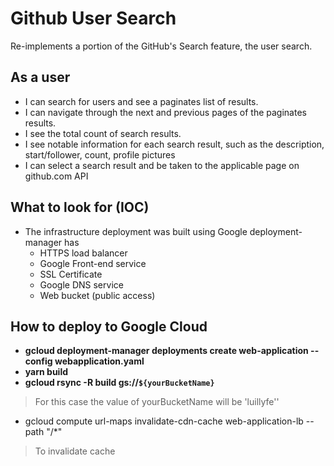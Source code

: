 # Github User Search

Re-implements a portion of the GitHub's Search feature, the user search.

## As a user

- I can search for users and see a paginates list of results.
- I can navigate through the next and previous pages of the paginates results.
- I see the total count of search results.
- I see notable information for each search result, such as the description, start/follower, count, profile pictures
- I can select a search result and be taken to the applicable page on github.com API

## What to look for (IOC)

- The infrastructure deployment was built using Google deployment-manager has
    - HTTPS load balancer
    - Google Front-end service
    - SSL Certificate
    - Google DNS service
    - Web bucket (public access)

## How to deploy to Google Cloud
- **gcloud deployment-manager deployments create web-application --config webapplication.yaml**
- **yarn build**
- **gcloud rsync -R build gs://`${yourBucketName}`**

> For this case the value of yourBucketName will be 'luillyfe''

- gcloud compute url-maps invalidate-cdn-cache web-application-lb --path "/*"

> To invalidate cache

